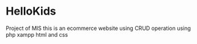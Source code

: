 # HelloKids
Project of MIS 
this is an ecommerce website using CRUD operation using php xampp html and css

